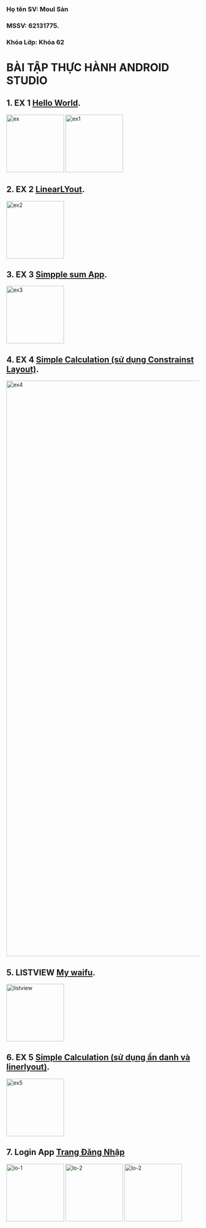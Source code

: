 ### Họ tên SV: Moul Sàn
### MSSV: 62131775.
### Khóa Lớp: Khóa 62

# BÀI TẬP THỰC HÀNH ANDROID STUDIO


## 1. EX 1 [Hello World](https://github.com/moulsan369/62131775-AndroidProgaming/blob/main/BTHone/app/src/main/res/layout/ex_1.xml).
<img src="https://github.com/moulsan369/62131775-AndroidProgaming/blob/main/images/ex1.jpg" alt="ex" width="150" /> <img src="https://github.com/moulsan369/62131775-AndroidProgaming/blob/main/images/ex.jpg" alt="ex1" width="150" />

## 2. EX 2 [LinearLYout](https://github.com/moulsan369/62131775-AndroidProgaming/blob/main/BTHone/app/src/main/res/layout/ex_2.xml).
<img src="https://github.com/moulsan369/62131775-AndroidProgaming/blob/main/images/ex3.jpg" alt="ex2" width="150" />

## 3. EX 3 [Simpple sum App](https://github.com/moulsan369/62131775-AndroidProgaming/blob/main/BTHone/app/src/main/res/layout/ex_3.xml).
<img src="https://github.com/moulsan369/62131775-AndroidProgaming/blob/main/images/ex4.jpg" alt="ex3" width="150" />

## 4. EX 4 [Simple Calculation (sử dụng Constrainst Layout)](https://github.com/moulsan369/62131775-AndroidProgaming/blob/main/BTHone/app/src/main/res/layout/ex_4.xml).
<img src="https://github.com/moulsan369/62131775-AndroidProgaming/blob/main/images/ex5.jpg" alt="ex4" width="1500" />

## 5. LISTVIEW [My waifu](https://github.com/moulsan369/62131775-AndroidProgaming/tree/main/BTHview/app/src/main).
<img src="https://github.com/moulsan369/62131775-AndroidProgaming/blob/main/images/1.PNG" alt="listview" width="150" />

## 6. EX 5 [Simple Calculation (sử dụng ẩn danh và linerlyout)](https://github.com/moulsan369/62131775-AndroidProgaming/tree/main/BTHtwo/app/src/main/java/com/ntu/bthtwo).
<img src="https://github.com/moulsan369/62131775-AndroidProgaming/blob/main/images/ex2.jpg" alt="ex5" width="150" />

## 7. Login App [Trang Đăng Nhập](https://github.com/moulsan369/62131775-AndroidProgaming/tree/main/LoginApp/app/src/main)
<img src="https://github.com/moulsan369/62131775-AndroidProgaming/blob/main/images/loginapp-1.jpg" alt="lo-1" width="150" /> <img src="https://github.com/moulsan369/62131775-AndroidProgaming/blob/main/images/hompage.jpg" alt="lo-2" width="150"> <img src="https://github.com/moulsan369/62131775-AndroidProgaming/blob/main/images/homepage-1.jpg" alt="lo-2" width="150">
